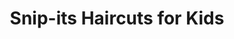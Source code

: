 ---
title: "Snip-its Haircuts for Kids"
url: /charlotte/snip-its-haircuts-for-kids/
shop: Friseur
---